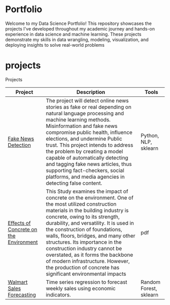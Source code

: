 
# Portfolio

Welcome to my Data Science Portfolio! This repository showcases the projects I've developed throughout my academic journey and hands-on experience in data science and machine learning. These projects demonstrate my skills in data wrangling, modeling, visualization, and deploying insights to solve real-world problems

# projects

Projects

| Project | Description | Tools |
|--------|-------------|--------|
| [Fake News Detection](https://github.com/vkullanakoppal/portfolio/blob/main/projects/fake-news-detection/README.md) | The project will detect online news stories as fake or real depending on natural language processing and machine learning methods. Misinformation and fake news compromise public health, influence elections, and undermine Public trust. This project intends to address the problem by creating a model capable of automatically detecting and tagging fake news articles, thus supporting fact-checkers, social platforms, and media agencies in detecting false content. | Python, NLP, sklearn |
| [Effects of Concrete on the Environment](https://github.com/vkullanakoppal/portfolio/blob/main/projects/effects-of-concrete-on-the-environment/README.md) | This Study examines the impact of concrete on the environment. One of the most utilized construction materials in the building industry is concrete, owing to its strength, durability, and versatility. It is used in the construction of foundations, walls, floors, bridges, and many other structures. Its importance in the construction industry cannot be overstated, as it forms the backbone of modern infrastructure. However, the production of concrete has significant environmental impacts | pdf |
| [Walmart Sales Forecasting](projects/sales-forecasting/README.md) | Time series regression to forecast weekly sales using economic indicators. | Random Forest, sklearn |





